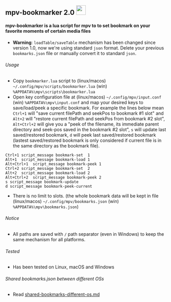 ## mpv-bookmarker 2.0 <img src="https://cloud.githubusercontent.com/assets/8236909/9288343/8b64fb36-434a-11e5-980c-bd2cf67cb0a2.jpg" width="30">
#### mpv-bookmarker is a lua script for mpv to to set bookmark on your favorite moments of certain media files 
* **Warning**: `loadTable/saveTable` mechanism has been changed since version 1.0, now we're using standard `json` format. Delete your previous `bookmarks.json` file or manually convert it to standard `json`.

###### Usage
* Copy `bookmarker.lua` script to (linux/macos) `~/.config/mpv/scripts/bookmarker.lua` (win) `%APPDATA%\mpv\scripts\bookmarker.lua`
* Open key configuration file at (linux/macos) `~/.config/mpv/input.conf` (win) `%APPDATA%\mpv\input.conf` and 
  map your desired keys to save/load/peek a specific bookmark. For example the lines below mean `Ctrl+1` will "save current filePath and seekPos to bookmark #1 slot" and `Alt+2` will "restore current filePath and seekPos from bookmark #2 slot", `Alt+Ctrl+2` will give you a "peek of the filename, its immediate parent directory and seek-pos saved in the bookmark #2 slot", `s` will update last saved/restored bookmark, `d` will peek last saved/restored bookmark (lastest saved/restored bookmark is only considered if current file is in the same directory as the bookmark file).
```    
Ctrl+1 script_message bookmark-set  1
Alt+1  script_message bookmark-load 1
Alt+Ctrl+1  script_message bookmark-peek 1
Ctrl+2 script_message bookmark-set  2
Alt+2  script_message bookmark-load 2
Alt+Ctrl+2  script_message bookmark-peek 2
s script_message bookmark-update
d script_message bookmark-peek-current
```
* There is no limit to slots. (the whole bookmark data will be kept in file (linux/macos) `~/.config/mpv/bookmarks.json` (win) `%APPDATA%\mpv\bookmarks.json`)

###### Notice
* All paths are saved with `/` path separator (even in Windows) to keep the same mechanism for all platforms.

###### Tested
* Has been tested on Linux, macOS and Windows

###### Shared bookmarks.json between different OSs
* Read [shared-bookmarks-different-os.md](shared-bookmarks-different-os.md)
